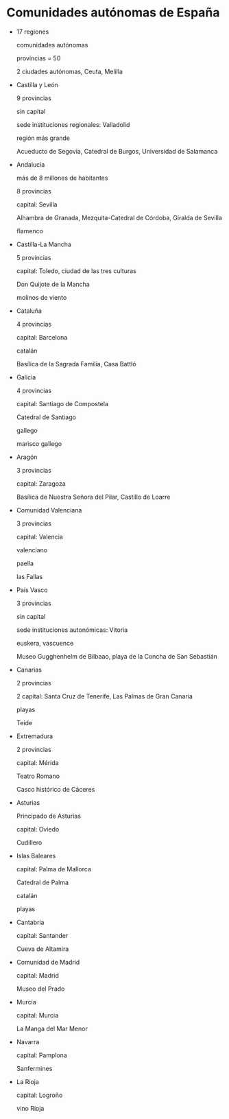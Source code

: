 # Comunidades autónomas de España

- 17 regiones

  comunidades autónomas

  provincias = 50

  2 ciudades autónomas, Ceuta, Melilla

- Castilla y León

  9 provincias

  sin capital

  sede instituciones regionales: Valladolid

  región más grande

  Acueducto de Segovia, Catedral de Burgos, Universidad de Salamanca

- Andalucía

  más de 8 millones de habitantes

  8 provincias

  capital: Sevilla

  Alhambra de Granada, Mezquita-Catedral de Córdoba, Giralda de Sevilla

  flamenco

- Castilla-La Mancha

  5 provincias

  capital: Toledo, ciudad de las tres culturas

  Don Quijote de la Mancha

  molinos de viento

- Cataluña

  4 provincias

  capital: Barcelona

  catalán

  Basílica de la Sagrada Familia, Casa Battló

- Galicia

  4 provincias

  capital: Santiago de Compostela

  Catedral de Santiago

  gallego

  marisco gallego

- Aragón

  3 provincias

  capital: Zaragoza

  Basílica de Nuestra Señora del Pilar, Castillo de Loarre

- Comunidad Valenciana

  3 provincias

  capital: Valencia

  valenciano

  paella

  las Fallas

- País Vasco

  3 provincias

  sin capital

  sede instituciones autonómicas: Vitoria

  euskera, vascuence

  Museo Gugghenhelm de Bilbaao, playa de la Concha de San Sebastián

- Canarias

  2 provincias

  2 capital: Santa Cruz de Tenerife, Las Palmas de Gran Canaria

  playas

  Teide

- Extremadura

  2 provincias

  capital: Mérida

  Teatro Romano

  Casco histórico de Cáceres

- Asturias

  Principado de Asturias

  capital: Oviedo

  Cudillero

- Islas Baleares

  capital: Palma de Mallorca

  Catedral de Palma

  catalán

  playas

- Cantabria

  capital: Santander

  Cueva de Altamira

- Comunidad de Madrid

  capital: Madrid

  Museo del Prado

- Murcia

  capital: Murcia

  La Manga del Mar Menor

- Navarra

  capital: Pamplona

  Sanfermines

- La Rioja

  capital: Logroño

  vino Rioja

